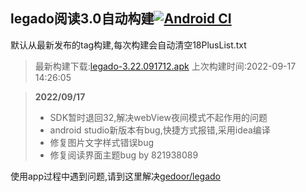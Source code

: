 ## legado阅读3.0自动构建[![Android CI](https://github.com/10bits/gedoor-Build/workflows/Android%20CI/badge.svg)](https://github.com/10bits/gedoor-Build/actions)

默认从最新发布的tag构建,每次构建会自动清空18PlusList.txt

> 最新构建下载:[legado-3.22.091712.apk](https://github.com/xianum/gedoor-Build/releases/download/legado-3.22.091712/legado-3.22.091712.apk) 上次构建时间:2022-09-17 14:26:05
<!--start-->
> **2022/09/17**
> 
> * SDK暂时退回32,解决webView夜间模式不起作用的问题
> * android studio新版本有bug,快捷方式报错,采用idea编译
> * 修复图片文字样式错误bug
> * 修复阅读界面主题bug by 821938089
<!--end-->
  
使用app过程中遇到问题,请到这里解决[gedoor/legado](https://github.com/gedoor/legado/issues)

